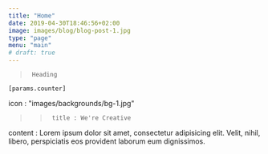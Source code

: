 ```yaml
---
title: "Home"
date: 2019-04-30T18:46:56+02:00
image: images/blog/blog-post-1.jpg
type: "page"
menu: "main"
# draft: true
---
```


>      Heading

    [params.counter]
icon : "images/backgrounds/bg-1.jpg"

>>      title : We're Creative

content : Lorem ipsum dolor sit amet, consectetur adipisicing elit. Velit, nihil, libero, perspiciatis eos provident laborum eum dignissimos.
